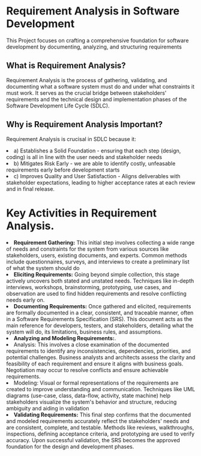 <h1>Requirement Analysis in Software Development</h1>
<p>
 This Project focuses on crafting a comprehensive foundation for software development by documenting, analyzing, and structuring requirements
</p>

<h2>What is Requirement Analysis?</h2>
<p>
 
Requirement Analysis is the process of gathering, validating, and documenting what a software system must do and under what constraints it must work. It serves as the crucial bridge between stakeholders' requirements and the technical design and implementation phases of the Software Development Life Cycle (SDLC).
</p>
   

<h2>Why is Requirement Analysis Important?</h2>
<p>Requirement Analysis is crucisal in SDLC because it:</p>
  <li>a) Establishes a Solid Foundation - ensuring that each step (design, coding) is all in line with the user needs and stakeholder needs</li>
  <li>b) Mitigates Risk Early - we are able to identify costly, unfeasable requirements early before development starts</li>
  <li>c) Improves Quality and User Satisfaction - Aligns deliverables with stakeholder expectations, leading to higher acceptance rates at each review and in final release.</li>
  
<h1>Key Activities in Requirement Analysis.</h1>
<div>
 <li> <strong>Requirement Gathering:</strong> This initial step involves collecting a wide range of needs and constraints for the system from various sources like stakeholders, users, existing documents, and experts. Common methods include questionnaires, surveys, and interviews to create a preliminary list of what the system should do</li>
 <li> <strong>Eliciting Requirements:</strong> Going beyond simple collection, this stage actively uncovers both stated and unstated needs. Techniques like in-depth interviews, workshops, brainstorming, prototyping, use cases, and observation are used to find hidden requirements and resolve conflicting needs early on.</li>
 <li> <strong>Documenting Requirements:</strong> Once gathered and elicited, requirements are formally documented in a clear, consistent, and traceable manner, often in a Software Requirements Specification (SRS). This document acts as the main reference for developers, testers, and stakeholders, detailing what the system will do, its limitations, business rules, and assumptions.</li>
<li> <strong>Analyzing and Modeling Requirements:</strong>.
<li>Analysis: This involves a close examination of the documented requirements to identify any inconsistencies, dependencies, priorities, and potential challenges. Business analysts and architects assess the clarity and feasibility of each requirement and ensure it aligns with business goals. Negotiation may occur to resolve conflicts and ensure achievable requirements.</li>
<li>
 Modeling: Visual or formal representations of the requirements are created to improve understanding and communication. Techniques like UML diagrams (use-case, class, data-flow, activity, state machine) help stakeholders visualize the system's behavior and structure, reducing ambiguity and aiding in validation</li>
</li>
<li> <strong>Validating Requirements:</strong> This final step confirms that the documented and modeled requirements accurately reflect the stakeholders' needs and are consistent, complete, and testable. Methods like reviews, walkthroughs, inspections, defining acceptance criteria, and prototyping are used to verify accuracy. Upon successful validation, the SRS becomes the approved foundation for the design and development phases.</li>
</div>
